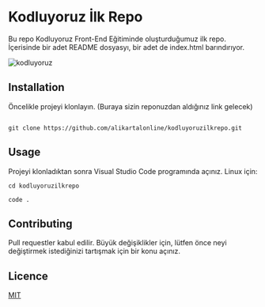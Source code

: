 # Kodluyoruz İlk Repo

Bu repo Kodluyoruz Front-End Eğitiminde oluşturduğumuz ilk repo. İçerisinde bir adet README dosyasyı, bir adet de index.html barındırıyor.



![kodluyoruz](https://i.hizliresim.com/95245bz.jpg)



## Installation

Öncelikle projeyi klonlayın. (Buraya sizin reponuzdan aldığınız link gelecek)



```

git clone https://github.com/alikartalonline/kodluyoruzilkrepo.git

```


## Usage


Projeyi klonladıktan sonra Visual Studio Code programında açınız.
Linux için:



```
cd kodluyoruzilkrepo

code . 

```


## Contributing

Pull requestler kabul edilir. Büyük değişiklikler için, lütfen önce neyi değiştirmek istediğinizi tartışmak için bir konu açınız.



## Licence


[MIT](https://github.com/alikartalonline/kodluyoruzilkrepo/blob/main/LICENSE)



















